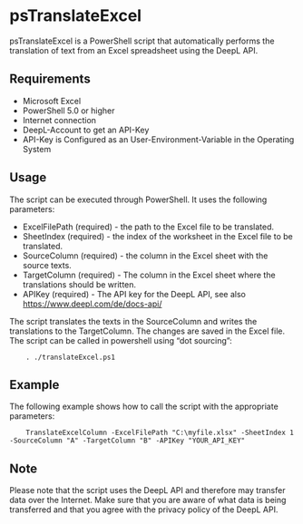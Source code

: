 # psTranslateExcel
psTranslateExcel is a PowerShell script that automatically performs the translation of text from an Excel spreadsheet using the DeepL API.

## Requirements
- Microsoft Excel
- PowerShell 5.0 or higher
- Internet connection
- DeepL-Account to get an API-Key
- API-Key is Configured as an User-Environment-Variable in the Operating System

## Usage
The script can be executed through PowerShell. It uses the following parameters:
- ExcelFilePath (required) - the path to the Excel file to be translated.
- SheetIndex (required) - the index of the worksheet in the Excel file to be translated.
- SourceColumn (required) - the column in the Excel sheet with the source texts.
- TargetColumn (required) - The column in the Excel sheet where the translations should be written.
- APIKey (required) - The API key for the DeepL API, see also https://www.deepl.com/de/docs-api/

The script translates the texts in the SourceColumn and writes the translations to the TargetColumn. The changes are saved in the Excel file. The script can be called in powershell using “dot sourcing”:
```
    . ./translateExcel.ps1
```
## Example
The following example shows how to call the script with the appropriate parameters:
```
    TranslateExcelColumn -ExcelFilePath "C:\myfile.xlsx" -SheetIndex 1 -SourceColumn "A" -TargetColumn "B" -APIKey "YOUR_API_KEY"
```

## Note
Please note that the script uses the DeepL API and therefore may transfer data over the Internet. Make sure that you are aware of what data is being transferred and that you agree with the privacy policy of the DeepL API.
